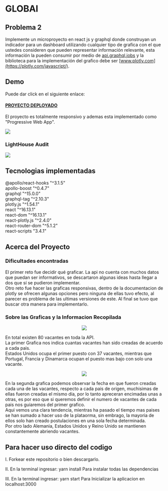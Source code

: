 # GLOBAI

## Problema 2

Implemente un microproyecto en react js y graphql donde construyan un indicador para un dashboard
utilizando cualquier tipo de grafica con el que ustedes consideren que pueden representar información
relevante, esta información la pueden consumir por medio de [api.graphql.jobs](https://api.graphql.jobs/) y la biblioteca
para la implementación del grafico debe ser [www.plotly.com](https://plotly.com/javascript/).

## Demo

Puede dar click en el siguiente enlace:
#### [PROYECTO DEPLOYADO](https://globai-test-2.netlify.app/)

El proyecto es totalmente responsivo y ademas esta implementado como "Progressive Web App".


<img src="https://res.cloudinary.com/jaacker25/image/upload/c_scale,w_250/v1588953617/GLOBAI/res-removebg-preview_rnfpm8.png">


### LightHouse Audit
<img src="https://res.cloudinary.com/jaacker25/image/upload/c_scale,w_450/v1588953467/GLOBAI/lighthouse_iskcaz.png"> 

## Tecnologias implementadas

@apollo/react-hooks "^3.1.5"<br>
apollo-boost "^0.4.7"<br>
graphql "^15.0.0"<br>
graphql-tag "^2.10.3"<br>
plotly.js "^1.54.1"<br>
react "^16.13.1"<br>
react-dom "^16.13.1"<br>
react-plotly.js "^2.4.0"<br>
react-router-dom "^5.1.2"<br>
react-scripts "3.4.1"<br>

## Acerca del Proyecto

### Dificultades encontradas
El primer reto fue decidir qué graficar.
La api no cuenta con muchos datos que puedan ser informativos, se descartaron algunas ideas hasta llegar a dos que sí se pudieron implementar.<br>
Otro reto fue hacer las graficas responsivas, dentro de la documentacion de plotly se ofrecen algunas opciones pero ninguna de ellas tuvo efecto, al parecer es problema de las ultimas versiones de este. Al final se tuvo que buscar otra manera para implementarlo.

### Sobre las Graficas y la Informacion Recopilada

<p align="center">
<img src="https://res.cloudinary.com/jaacker25/image/upload/v1588952237/GLOBAI/plotOne_b4mnwd.webp">
</p>
En total existen 80 vacantes en toda la API.<br> 
La primer Grafica nos indica cuantas vacantes han sido creadas de acuerdo a cada pais.<br>
Estados Unidos ocupa el primer puesto con 37 vacantes, mientras que Portugal, Francia y Dinamarca ocupan el puesto mas bajo con solo una vacante.
<p align="center">
<img src="https://res.cloudinary.com/jaacker25/image/upload/v1588952237/GLOBAI/plotTwo_hba9k3.webp">
</p>
En la segunda grafica podemos observar la fecha en que fueron creadas cada una de las vacantes, respecto a cada pais de origen, muchisimas de ellas fueron creadas el mismo día, por lo tanto apreceran encimadas unas a otras, es por eso que si queremos definir el numero de vacantes de cada pais nos guiaremos del primer grafico.<br>
Aqui vemos una clara tendencia, mientras ha pasado el tiempo mas paises se han sumado a hacer uso de la plataorma, sin embrago, la mayoria de ellos solo han creado postulaciones en una sola fecha determinada.<br>
Por otro lado Alemania, Estados Unidos y Reino Unido se mantienen constantemente abriendo vacantes.

## Para hacer uso directo del codigo

I. Forkear este repositorio o bien descargarlo.

II. En la terminal ingresar: yarn install
Para instalar todas las dependencias
 
III. En la terminal ingresar: yarn start
Para Inicializar la aplicacion en localhost:3000